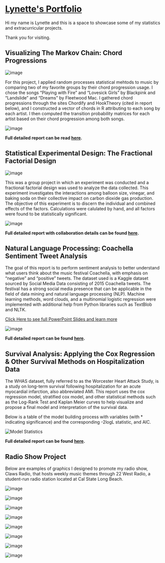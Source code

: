# [Lynette's Portfolio](https://github.com/LAlibrary/LAportfolio) 
Hi my name is Lynette and this is a space to showcase some of my statistics and extracurricular projects.

Thank you for visiting.

## Visualizing The Markov Chain: Chord Progressions
![image](https://github.com/user-attachments/assets/a6119e62-15c9-4d17-a2c3-0ee5f35555c6)

For this project, I applied random processes statistical mehtods to music by comparing two of my favorite groups by their chord progression usage.
I chose the songs “Playing with Fire” and “Lovesick Girls” by Blackpink and “Landslide” and “Dreams” by Fleetwood Mac.
I gathered chord progressions through the sites Chordify and HookTheory (cited in report below), and I constructed a vector of chords in R attributing to each song by each artist.
I then computed the transition probability matrices for each artist based on their chord progression among both songs.

![image](https://github.com/user-attachments/assets/6ef39439-d230-4723-91a9-89977ecd1cab)

**Full detailed report can be read [here](https://drive.google.com/file/d/134dFluWyTyfalqecKEDoP2qqQ67duInS/view?usp=share_link).**

## Statistical Experimental Design: The Fractional Factorial Design
![image](https://github.com/user-attachments/assets/200e3d41-09d1-4214-86c3-1972667abe83)

This was a group project in which an experiment was conducted and a fractional factorial design was used to analyze the data collected. 
This experiment investigates the interactions among balloon size, vinegar, and baking soda on their collective impact on carbon dioxide gas production. The objective of this experiment is to discern the individual and combined effects of the factors. Calculations were calulated by hand, and all factors were found to be statistically significant.

![image](https://github.com/user-attachments/assets/875bb301-d733-4592-8269-6dea6c802724)
 
**Full detailed report with collaboration details can be found [here](https://drive.google.com/file/d/1_qGVklQ63YEqS1izuqWtauyE7r7hO4A6/view?usp=drive_link).**

## Natural Language Processing: Coachella Sentiment Tweet Analysis
The goal of this report is to perform sentiment analysis to better understand what users think about the music festival Coachella, with emphasis on “negative” and “positive” tweets. The dataset used is a Kaggle dataset sourced by Social Media Data consisting of 2015 Coachella tweets. The festival has a strong social media presence that can be applicable in the field of data mining and natural language processing (NLP). Machine learning methods, word clouds, and a multinomial logistic regression were implemented with additional help from Python libraries such as TextBlob and NLTK.

[Click Here to see full PowerPoint Slides and learn more ](https://csulb-my.sharepoint.com/:p:/r/personal/lynette_alvarado_student_csulb_edu/Documents/Coachella%20_%20LynetteProject.pptx?d=w2233429747b9434a870441dc44f6310f&csf=1&web=1&e=mDFdhh)

![image](https://github.com/user-attachments/assets/fc78cdb1-4191-4395-b08e-0ea8f44bb3f2)

**Full detailed report can be found [here](https://drive.google.com/file/d/1kc6COTGRY0z9KNTIuKKXaXrv4Fe2EnS4/view?usp=drive_link).**

## Survival Analysis: Applying the Cox Regression & Other Survival Methods on Hospitalization Data
The WHAS dataset, fully referred to as the Worcester Heart Attack Study, is a study on long-term survival following hospitalization for an acute myocardial infarction, also abbreviated AMI. This report uses the cox regression model, stratified cox model, and other statistical methods such as the Log-Rank Test and Kaplan Meier curves to help visualize and propose a final model and interpretation of the survival data.

Below is a table of the model building process with variables (with * indicating significance) and the corresponding -2logL statistic, and AIC.

![Model Statistics](https://github.com/user-attachments/assets/adcbc7a0-653d-46be-9408-0ce07b3b13d2)

**Full detailed report can be found [here](https://drive.google.com/file/d/1UxzUPnogPYd9GKnnvTcPN8OtR4AFGGz6/view?usp=drive_link).**

## Radio Show Project
Below are examples of graphics I designed to promote my radio show, Claws Radio, that hosts weekly music themes through 22 West Radio, a student-run radio station located at Cal State Long Beach. 

![image](https://github.com/user-attachments/assets/1666b9c5-717a-407f-9f5f-5861949dcb08)

![image](https://github.com/user-attachments/assets/e02f60f4-7659-4378-a29e-e64768f60720)

![image](https://github.com/user-attachments/assets/47a8b855-b3a7-457d-9bc6-68771236993f)

![image](https://github.com/user-attachments/assets/d2afe297-5ad0-4360-ab16-261f92ccdde3)

![image](https://github.com/user-attachments/assets/f4cb6fd6-8d32-47ef-a297-40686639df81)

![image](https://github.com/user-attachments/assets/5e3da129-19b3-463d-b58d-49d5bdcdff2c)

![image](https://github.com/user-attachments/assets/8969ed61-f787-4197-a68f-03512e8325a5)

![image](https://github.com/user-attachments/assets/66ea6680-d7c0-4ced-942f-0b47761516f1)









